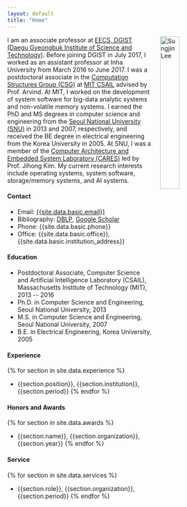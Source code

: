 ```yaml
---
layout: default
title: "Home"
---
```


<img align="right" style="width: 30%; padding-left: 3%;" src="{{ site.github.url }}/assets/profile.jpg" alt="Sungjin Lee">

I am an associate professor at [EECS, DGIST (Daegu Gyeongbuk Institute of Science and Technology)](eecs.dgist.ac.kr). Before joining DGIST in July 2017, I worked as an assistant professor at Inha University from March 2016 to June 2017. I was a postdoctoral associate in the [Computation Structures Group (CSG)](http://www.csg.csail.mit.edu/) at [MIT CSAIL](http://www.csail.mit.edu/) advised by Prof. Arvind. At MIT, I worked on the development of system software for big-data analytic systems and non-volatile memory systems. I earned the PhD and MS degrees in computer science and engineering from the [Seoul National University (SNU)](http://snu.ac.kr/) in 2013 and 2007, respectively, and received the BE degree in electrical engineering from the Korea University in 2005. At SNU, I was a member of the [Computer Architecture and Embedded System Laboratory (CARES)](http://cares.snu.ac.kr/) led by Prof. Jihong Kim. My current research interests include operating systems, system software, storage/memory systems, and AI systems.
<br/>

#### Contact

- Email: [{{site.data.basic.email}}](mailto:{{site.data.basic.email}})
- Bibliography: [DBLP](https://dblp.uni-trier.de/pid/29/3671-1.html), [Google Scholar](https://scholar.google.com/citations?user=2Da8hHAAAAAJ&hl=en)
- Phone: {{site.data.basic.phone}}
- Office: {{site.data.basic.office}}, {{site.data.basic.institution_address}}

#### Education

- Postdoctoral Associate, Computer Science and Artificial Intelligence Laboratory (CSAIL), Massachusetts Institute of Technology (MIT), 2013 -- 2016
- Ph.D. in Computer Science and Engineering, Seoul National University, 2013
- M.S. in Computer Science and Engineering, Seoul National University, 2007
- B.E. in Electrical Engineering, Korea University, 2005

#### Experience

{% for section in site.data.experience %} 
- {{section.position}}, {{section.institution}}, {{section.period}} {% endfor %}

#### Honors and Awards
{% for section in site.data.awards %} 
- {{section.name}}, {{section.organization}}, {{section.year}} {% endfor %}

#### Service
{% for section in site.data.services %}
- {{section.role}}, {{section.organization}}, {{section.period}} {% endfor %}
